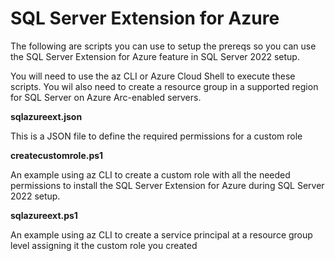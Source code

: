 # SQL Server Extension for Azure

The following are scripts you can use to setup the prereqs so you can use the SQL Server Extension for Azure feature in SQL Server 2022 setup.

You will need to use the az CLI or Azure Cloud Shell to execute these scripts. You wil also need to create a resource group in a supported region for SQL Server on Azure Arc-enabled servers.

**sqlazureext.json**

This is a JSON file to define the required permissions for a custom role

**createcustomrole.ps1**

An example using az CLI to create a custom role with all the needed permissions to install the SQL Server Extension for Azure during SQL Server 2022 setup.

**sqlazureext.ps1**

An example using az CLI to create a service principal at a resource group level assigning it the custom role you created